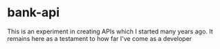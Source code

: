 bank-api
========

This is an experiment in creating APIs which I started many years ago. It remains here as a testament to how far I've come as a developer
